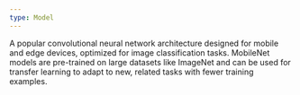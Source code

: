 ```yaml
---
type: Model
---
```


A popular convolutional neural network architecture designed for mobile and edge devices, optimized for image classification tasks. MobileNet models are pre-trained on large datasets like ImageNet and can be used for transfer learning to adapt to new, related tasks with fewer training examples.